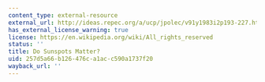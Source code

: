```yaml
---
content_type: external-resource
external_url: http://ideas.repec.org/a/ucp/jpolec/v91y1983i2p193-227.html
has_external_license_warning: true
license: https://en.wikipedia.org/wiki/All_rights_reserved
status: ''
title: Do Sunspots Matter?
uid: 257d5a66-b126-476c-a1ac-c590a1737f20
wayback_url: ''
---
```

